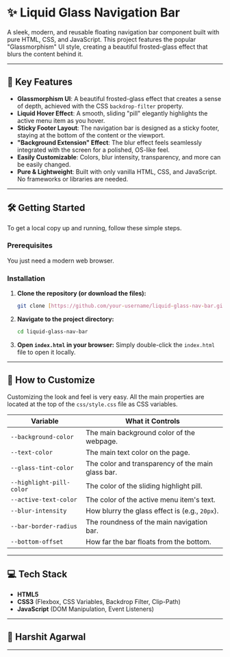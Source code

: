 # ✨ Liquid Glass Navigation Bar

A sleek, modern, and reusable floating navigation bar component built with pure HTML, CSS, and JavaScript. This project features the popular "Glassmorphism" UI style, creating a beautiful frosted-glass effect that blurs the content behind it.



---

## 🚀 Key Features

* **Glassmorphism UI**: A beautiful frosted-glass effect that creates a sense of depth, achieved with the CSS `backdrop-filter` property.
* **Liquid Hover Effect**: A smooth, sliding "pill" elegantly highlights the active menu item as you hover.
* **Sticky Footer Layout**: The navigation bar is designed as a sticky footer, staying at the bottom of the content or the viewport.
* **"Background Extension" Effect**: The blur effect feels seamlessly integrated with the screen for a polished, OS-like feel.
* **Easily Customizable**: Colors, blur intensity, transparency, and more can be easily changed.
* **Pure & Lightweight**: Built with only vanilla HTML, CSS, and JavaScript. No frameworks or libraries are needed.

---


## 🛠️ Getting Started

To get a local copy up and running, follow these simple steps.

### Prerequisites

You just need a modern web browser.

### Installation

1.  **Clone the repository (or download the files):**
    ```sh
    git clone [https://github.com/your-username/liquid-glass-nav-bar.git](https://github.com/your-username/liquid-glass-nav-bar.git)
    ```
2.  **Navigate to the project directory:**
    ```sh
    cd liquid-glass-nav-bar
    ```
3.  **Open `index.html` in your browser:**
    Simply double-click the `index.html` file to open it locally.

---

## 🎨 How to Customize

Customizing the look and feel is very easy. All the main properties are located at the top of the `css/style.css` file as CSS variables.

| Variable                 | What it Controls                                  |
| ------------------------ | ------------------------------------------------- |
| `--background-color`     | The main background color of the webpage.         |
| `--text-color`           | The main text color on the page.                  |
| `--glass-tint-color`     | The color and transparency of the main glass bar. |
| `--highlight-pill-color` | The color of the sliding highlight pill.          |
| `--active-text-color`    | The color of the active menu item's text.         |
| `--blur-intensity`       | How blurry the glass effect is (e.g., `20px`).    |
| `--bar-border-radius`    | The roundness of the main navigation bar.         |
| `--bottom-offset`        | How far the bar floats from the bottom.           |

---

## 💻 Tech Stack

* **HTML5**
* **CSS3** (Flexbox, CSS Variables, Backdrop Filter, Clip-Path)
* **JavaScript** (DOM Manipulation, Event Listeners)

---

## 👤 Harshit Agarwal




---

